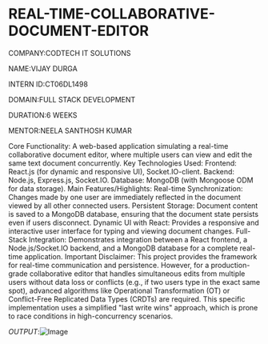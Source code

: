 # REAL-TIME-COLLABORATIVE-DOCUMENT-EDITOR

COMPANY:CODTECH IT SOLUTIONS

NAME:VIJAY DURGA

INTERN ID:CT06DL1498

DOMAIN:FULL STACK DEVELOPMENT

DURATION:6 WEEKS

MENTOR:NEELA SANTHOSH KUMAR

Core Functionality: A web-based application simulating a real-time collaborative document editor, where multiple users can view and edit the same text document concurrently.
Key Technologies Used:
Frontend: React.js (for dynamic and responsive UI), Socket.IO-client.
Backend: Node.js, Express.js, Socket.IO.
Database: MongoDB (with Mongoose ODM for data storage).
Main Features/Highlights:
Real-time Synchronization: Changes made by one user are immediately reflected in the document viewed by all other connected users.
Persistent Storage: Document content is saved to a MongoDB database, ensuring that the document state persists even if users disconnect.
Dynamic UI with React: Provides a responsive and interactive user interface for typing and viewing document changes.
Full-Stack Integration: Demonstrates integration between a React frontend, a Node.js/Socket.IO backend, and a MongoDB database for a complete real-time application.
Important Disclaimer: This project provides the framework for real-time communication and persistence. However, for a production-grade collaborative editor that handles simultaneous edits from multiple users without data loss or conflicts (e.g., if two users type in the exact same spot), advanced algorithms like Operational Transformation (OT) or Conflict-Free Replicated Data Types (CRDTs) are required. This specific implementation uses a simplified "last write wins" approach, which is prone to race conditions in high-concurrency scenarios.

*OUTPUT*:![Image](https://github.com/user-attachments/assets/5dc9d187-15d8-4133-88e5-f8fcef2645d9)
